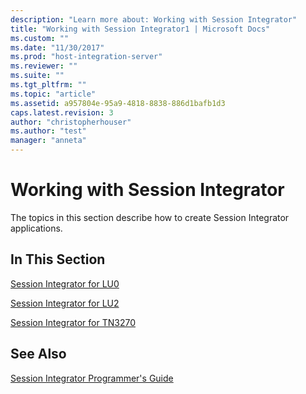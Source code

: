 ```yaml
---
description: "Learn more about: Working with Session Integrator"
title: "Working with Session Integrator1 | Microsoft Docs"
ms.custom: ""
ms.date: "11/30/2017"
ms.prod: "host-integration-server"
ms.reviewer: ""
ms.suite: ""
ms.tgt_pltfrm: ""
ms.topic: "article"
ms.assetid: a957804e-95a9-4818-8838-886d1bafb1d3
caps.latest.revision: 3
author: "christopherhouser"
ms.author: "test"
manager: "anneta"
---
```

# Working with Session Integrator
The topics in this section describe how to create Session Integrator applications.  
  
## In This Section  
 [Session Integrator for LU0](../core/session-integrator-for-lu02.md)  
  
 [Session Integrator for LU2](../core/session-integrator-for-lu21.md)  
  
 [Session Integrator for TN3270](../core/session-integrator-for-tn32701.md)  
  
## See Also  
 [Session Integrator Programmer's Guide](../core/session-integrator-programmer-s-guide2.md)
